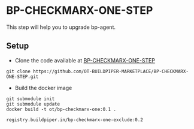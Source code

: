 # BP-CHECKMARX-ONE-STEP

This step will help you to upgrade bp-agent.

## Setup
* Clone the code available at [BP-CHECKMARX-ONE-STEP](https://github.com/OT-BUILDPIPER-MARKETPLACE/BP-CHECKMARX-ONE-STEP.git)

```
git clone https://github.com/OT-BUILDPIPER-MARKETPLACE/BP-CHECKMARX-ONE-STEP.git
```
* Build the docker image
```
git submodule init
git submodule update
docker build -t ot/bp-checkmarx-one:0.1 .

registry.buildpiper.in/bp-checkmarx-one-exclude:0.2

